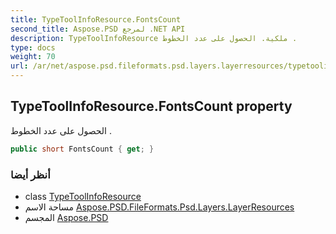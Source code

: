 ```yaml
---
title: TypeToolInfoResource.FontsCount
second_title: Aspose.PSD لمرجع .NET API
description: TypeToolInfoResource ملكية. الحصول على عدد الخطوط .
type: docs
weight: 70
url: /ar/net/aspose.psd.fileformats.psd.layers.layerresources/typetoolinforesource/fontscount/
---
```

## TypeToolInfoResource.FontsCount property

الحصول على عدد الخطوط .

```csharp
public short FontsCount { get; }
```

### أنظر أيضا

* class [TypeToolInfoResource](../)
* مساحة الاسم [Aspose.PSD.FileFormats.Psd.Layers.LayerResources](../../typetoolinforesource/)
* المجسم [Aspose.PSD](../../../)


